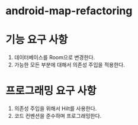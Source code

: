 # android-map-refactoring
# 기능 요구 사항
1. 데이터베이스를 Room으로 변경한다.
2. 가능한 모든 부분에 대해서 의존성 주입을 적용한다.
# 프로그래밍 요구 사항
1. 의존성 주입을 위해서 Hilt를 사용한다.
2. 코드 컨벤션을 준수하며 프로그래밍한다.
